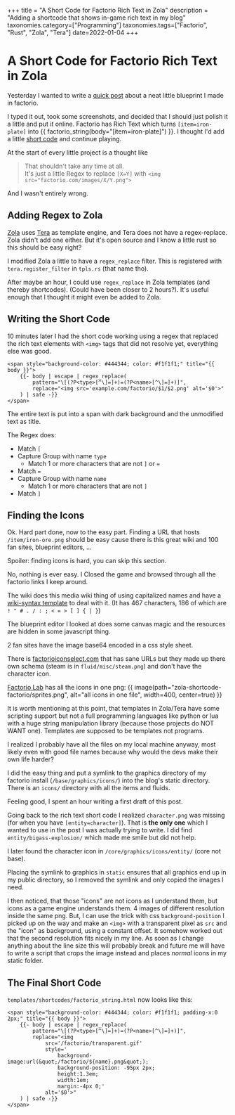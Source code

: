 +++
title = "A Short Code for Factorio Rich Text in Zola"
description = "Adding a shortcode that shows in-game rich text in my blog"
taxonomies.category=["Programming"]
taxonomies.tags=["Factorio", "Rust", "Zola", "Tera"]
date=2022-01-04
+++

# A Short Code for Factorio Rich Text in Zola

Yesterday I wanted to write a [quick post](@/factorio/automate_personal_transport_with_handy_car.md) about a neat little blueprint I made in factorio.

I typed it out, took some screenshots, and decided that I should just polish it
a little and put it online. 
Factorio has Rich Text which turns `[item=iron-plate]` into
{{ factorio_string(body="[item=iron-plate]") }}. I thought I'd add a little
[short code](https://www.getzola.org/documentation/content/shortcodes/) and
continue playing.

At the start of every little project is a thought like

> That shouldn't take any time at all.\
> It's just a little Regex to replace `[X=Y]`
> with `<img src="factorio.com/images/X/Y.png">`

And I wasn't entirely wrong.

## Adding Regex to Zola

[Zola](https://www.getzola.org/)
uses
[Tera](https://tera.netlify.app/) as template engine,
and Tera does not have a regex-replace.
Zola didn't add one either.
But it's open source and I know a little rust so this should be easy right?

I modified Zola a little to have a `regex_replace` filter.
This is registered with `tera.register_filter` in `tpls.rs` (that name tho).

After maybe an hour, I could use `regex_replace` in Zola templates (and thereby shortcodes). (Could have been closer to 2 hours?).
It's useful enough that I thought it might even be added to Zola.

## Writing the Short Code

10 minutes later I had the short code working using a regex that replaced the
rich text elements with `<img>` tags that did not resolve yet, everything else
was good.

```jinja
<span style="background-color: #444344; color: #f1f1f1;" title="{{ body }}">
    {{- body | escape | regex_replace(
        pattern="\[(?P<type>[^\]=]+)=(?P<name>[^\]=]+)]",
        replace="<img src='example.com/factorio/$1/$2.png' alt='$0'>"
    ) | safe -}}
</span>
```


The entire text is put into a span with dark background and the unmodified text
as title.

The Regex does:
*   Match `[`
*   Capture Group with name `type`
    *   Match 1 or more characters that are not `]` or `=`
*   Match `=`
*   Capture Group with name `name`
    *   Match 1 or more characters that are not `]`
*   Match `]`

## Finding the Icons

Ok. Hard part done, now to the easy part.
Finding a URL that hosts `/item/iron-ore.png` should be easy cause there is
this great wiki and 100 fan sites, blueprint editors, ...


Spoiler: finding icons is hard, you can skip this section.


No, nothing is ever easy. I Closed the game and browsed through all the factorio
links I keep around.

The wiki does this media wiki thing of using capitalized names and have a
[wiki-syntax template](https://wiki.factorio.com/Template:Icon/doc)
to deal with it.
(It has 467 characters, 186 of which are `! " # . / : ; < = > [ ] { | }`)

The blueprint editor I looked at does some canvas magic and
the resources are hidden in some javascript thing.

2 fan sites have the image base64 encoded in a css style sheet.

There is [factorioiconselect.com](https://www.factorioiconselect.com/) that has
sane URLs but they made up there own schema (steam is in `fluid/misc/steam.png`)
and don't have the character icon.

[Factorio Lab](https://factoriolab.github.io/) has all the icons in one png:
{{ image(path="zola-shortcode-factorio/sprites.png", alt="all icons in one file", width=400, center=true) }}

It is worth mentioning at this point, that templates in Zola/Tera have some scripting
support but not a full programming languages like python or lua with a huge string
manipulation library (because those projects do NOT WANT one).
Templates are supposed to be templates not programs.

I realized I probably have all the files on my local machine anyway, most likely
even with good file names because why would the devs make their own life harder?

I did the easy thing and put a symlink to the graphics directory of my factorio
install (`/base/graphics/icons/`) into the blog's static directory.
There is an `icons/` directory with all the items and fluids.

Feeling good, I spent an hour writing a first draft of this post.

Going back to the rich text short code I realized `character.png` was missing
(for when you have  `[entity=character]`).
That is __the only one__ which I wanted to use in the post I was actually trying to write.
I did find `entity/bigass-explosion/` which made me smile but did not help.

I later found the character icon in `/core/graphics/icons/entity/` (core not base).

Placing the symlink to graphics in `static` ensures that all graphics end up in
my public directory, so I removed the symlink and only copied the images I need.

I then noticed, that those "icons" are not icons as I understand them, but icons as a game
engine understands them. 4 images of different resolution inside the same png.
But, I can use the trick with css `background-position` I picked up on the way
and make an `<img>` with a transparent pixel as `src` and the "icon" as
background, using a constant offset. It somehow worked out that the second
resolution fits nicely in my line.
As soon as I change anything about the line size this will probably break and
future me will have to write a script that crops the image instead and places
*normal* icons in my static folder.

## The Final Short Code

`templates/shortcodes/factorio_string.html` now looks like this:

```jinja
<span style="background-color: #444344; color: #f1f1f1; padding-x:0 2px;" title="{{ body }}">
    {{- body | escape | regex_replace(
        pattern="\[(?P<type>[^\]=]+)=(?P<name>[^\]=]+)]",
        replace="<img
            src='/factorio/transparent.gif'
            style='
                background-image:url(&quot;/factorio/${name}.png&quot;);
                background-position: -95px 2px;
                height:1.3em;
                width:1em;
                margin:-4px 0;'
            alt='$0'>"
    ) | safe -}}
</span>
```
